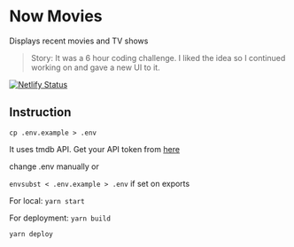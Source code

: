 # Now Movies

Displays recent movies and TV shows

> Story:
> It was a 6 hour coding challenge. I liked the idea so I continued working on and gave a new UI to it.

[![Netlify Status](https://api.netlify.com/api/v1/badges/e735779b-8ab9-455f-9a05-90e6c5cb079f/deploy-status)](https://app.netlify.com/sites/nowmovies/deploys)

## Instruction

`cp .env.example > .env`

It uses tmdb API. Get your API token from [here](https://www.themoviedb.org/documentation/api)

change .env manually or

`envsubst < .env.example > .env` if set on exports

For local:
`yarn start`

For deployment:
`yarn build`

`yarn deploy`
